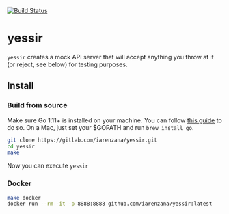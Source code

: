 [![Build Status](https://travis-ci.org/iarenzana/urbanobot.png)](https://travis-ci.org/iarenzana/yessir)
# yessir
`yessir` creates a mock API server that will accept anything you throw at it (or reject, see below) for testing purposes.

## Install
### Build from source

Make sure Go 1.11+ is installed on your machine. You can follow [this guide](https://golang.org/doc/install) to do so. On a Mac, just set your $GOPATH and run `brew install go`.

```bash
git clone https://gitlab.com/iarenzana/yessir.git
cd yessir
make
```

Now you can execute `yessir`

### Docker

```bash
make docker
docker run --rm -it -p 8888:8888 github.com/iarenzana/yessir:latest
```
